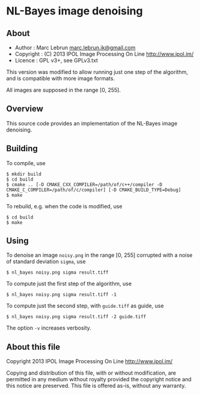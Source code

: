 NL-Bayes image denoising
========================

About
-----

* Author    : Marc Lebrun <marc.lebrun.ik@gmail.com>
* Copyright : (C) 2013 IPOL Image Processing On Line http://www.ipol.im/
* Licence   : GPL v3+, see GPLv3.txt

This version was modified to allow running just one step of the algorithm, and is compatible with more image formats.

All images are supposed in the range [0, 255].

Overview
--------

This source code provides an implementation of the NL-Bayes image denoising.

Building
--------

To compile, use

    $ mkdir build
    $ cd build
    $ cmake .. [-D CMAKE_CXX_COMPILER=/path/of/c++/compiler -D CMAKE_C_COMPILER=/path/of/c/compiler] [-D CMAKE_BUILD_TYPE=Debug]
    $ make

To rebuild, e.g. when the code is modified, use

    $ cd build
    $ make

Using
-----

To denoise an image `noisy.png` in the range [0, 255] corrupted with a noise of standard deviation `sigma`, use

    $ nl_bayes noisy.png sigma result.tiff

To compute just the first step of the algorithm, use

    $ nl_bayes noisy.png sigma result.tiff -1

To compute just the second step, with `guide.tiff` as guide, use

    $ nl_bayes noisy.png sigma result.tiff -2 guide.tiff

The option `-v` increases verbosity.

About this file
---------------

Copyright 2013 IPOL Image Processing On Line http://www.ipol.im/

Copying and distribution of this file, with or without modification,
are permitted in any medium without royalty provided the copyright
notice and this notice are preserved.  This file is offered as-is,
without any warranty.
